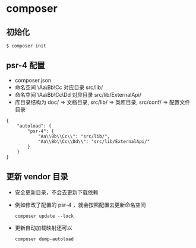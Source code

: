 # composer

## 初始化

`$ composer init`

## psr-4 配置

* composer.json
* 命名空间 \Aa\Bb\Cc 对应目录 src/lib/
* 命名空间 \Aa\Bb\Cc\Dd 对应目录 src/lib/ExternalApi/
* 库目录结构为 doc/ => 文档目录, src/lib/ => 类库目录, src/conf/ => 配置文件目录

```
{
    "autoload": {
        "psr-4": {
            "Aa\\Bb\\Cc\\": "src/lib/",
            "Aa\\Bb\\Cc\\Dd\\": "src/lib/ExternalApi/"
        }
    }
}
```

## 更新 vendor 目录

* 安全更新目录，不会去更新下载依赖
* 例如修改了配置的 psr-4 ，就会按照配置去更新命名空间

    `composer update --lock`

* 更新自动加载映射还可以

    `composer dump-autoload`